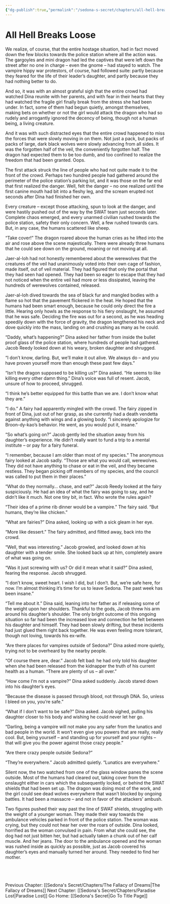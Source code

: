```yaml
---
{"dg-publish":true,"permalink":"/sedona-s-secret/chapters/all-hell-breaks-loose/"}
---
```


# All Hell Breaks Loose

We realize, of course, that the entire hostage situation, had in fact moved down the few blocks towards the police station where all the action was. The gargoyles and mini dragon had led the captives that were left down the street after no one in charge – even the gnome – had stayed to watch. The vampire hippy war protestors, of course, had followed suite: partly because they feared for the life of their leader’s daughter, and partly because they had nothing better to do.

And so, it was with an almost grateful sigh that the entire crowd had watched Dina reunite with her parents, and with fear in their hearts that they had watched the fragile girl finally break from the stress she had been under. In fact, some of them had begun quietly, amongst themselves, making bets on whether or not the girl would attack the dragon who had so rudely and arrogantly ignored the decency of being, though not a human being, a living creature.

And it was with such distracted eyes that the entire crowd happened to miss the forces that were slowly moving in on them. Not just a pack, but packs of packs of large, dark black wolves were slowly advancing from all sides. It was the forgotten half of the veil, the conveniently forgotten half. The dragon had expected them to be too dumb, and too confined to realize the freedom that had been granted. Oops.

The first attack struck the line of people who had not quite made it to the front of the crowd. Perhaps two hundred people had gathered around the perimeter of the police station’s parking lot, and it was those on the far end that first realized the danger. Well, felt the danger – no one realized until the first canine mouth had bit into a fleshy leg, and the scream erupted not seconds after Dina had finished her own.

Every creature – except those attacking, spun to look at the danger, and were hastily pushed out of the way by the SWAT team just seconds later. Complete chaos emerged, and every unarmed civilian rushed towards the police station, safety their only concern. Well, a few rushed towards cars. But, in any case, the humans scattered like sheep.

“Take cover!” The dragon roared above the human cries as he lifted into the air and rose above the scene majestically. There were already three humans that he could see down on the ground, moaning or not moving at all.

Jaer-al-loh had not honestly remembered about the werewolves that the creatures of the veil had unanimously voted into their own cage of fashion, made itself, out of veil material. They had figured that only the portal that they had seen had opened. They had been so eager to escape that they had not noticed when the entire veil had more or less dissipated, leaving the hundreds of werewolves contained, released.

Jaer-al-loh dived towards the sea of black fur and mangled bodies with a flame so hot that the pavement flickered in the heat. He hoped that the humans had been smart enough, because he could only direct the fire a little. Hearing only howls as the response to his fiery onslaught, he assumed that he was safe. Deciding the fire was out for a second, as he was heading speedily down with the force of gravity, the dragon lengthened his neck and dove quickly into the mass, landing on and crushing as many as he could.

“Daddy, what’s happening?” Dina asked her father from inside the bullet proof glass of the police station, where hundreds of people had gathered. Jacob Reedy looked down at his weary, broken daughter and shrugged. 

“I don’t know, darling. But, we’ll make it out alive. We always do – and you have proven yourself more than enough these past few days.”

“Isn’t the dragon supposed to be killing us?” Dina asked. “He seems to like killing every other damn thing.” Dina’s voice was full of resent. Jacob, unsure of how to proceed, shrugged.

“I think he’s better equipped for this battle than we are. I don’t know what they are.”

“I do.” A fairy had apparently mingled with the crowd. The fairy zipped in front of Dina, just out of her grasp, as she currently had a death vendetta against anything with wings and a glowing body. “I sincerely apologize for Broon-dy-kao’s behavior. He went, as you would put it, insane.”

“So what’s going on?” Jacob gently led the situation away from his daughter’s experience. He didn’t really want to fund a trip to a mental institute – or pay for a fairy funeral.

“I remember, because I am older than most of my species.” The anonymous fairy looked at Jacob sadly. “Those are what you would call, werewolves. They did not have anything to chase or eat in the veil, and they became restless. They began picking off members of my species, and the council was called to put them in their places.”

“What do they normally… chase, and eat?” Jacob Reedy looked at the fairy suspiciously. He had an idea of what the fairy was going to say, and he didn’t like it much. Not one tiny bit, in fact. Who wrote the rules again?

“Their idea of a prime rib dinner would be a vampire.” The fairy said. “But humans, they’re like chicken.”

“What are fairies?” Dina asked, looking up with a sick gleam in her eye.

“More like dessert.” The fairy admitted, and flitted away, back into the crowd.

“Well, that was interesting.” Jacob growled, and looked down at his daughter with a tender smile. She looked back up at him, completely aware of what was going on.

“Was it just screwing with us? Or did it mean what it said?” Dina asked, fearing the response. Jacob shrugged.

“I don’t know, sweet heart. I wish I did, but I don’t. But, we’re safe here, for now. I’m almost thinking it’s time for us to leave Sedona. The past week has been insane.”

“Tell me about it.” Dina said, leaning into her father as if releasing some of the weight upon her shoulders. Thankful to the gods, Jacob threw his arm around his daughter’s shoulder. The only bright outcome of this ongoing situation so far had been the increased love and connection he felt between his daughter and himself. They had been slowly drifting, but these incidents had just glued them right back together. He was even feeling more tolerant, though not loving, towards his ex-wife.

“Are there places for vampires outside of Sedona?” Dina asked more quietly, trying not to be overheard by the nearby people.

“Of course there are, dear.” Jacob felt bad: he had only told his daughter when she had been released from the kidnapper the truth of his current health as a human. “There are plenty of us – all over.”

“How come I’m not a vampire?” Dina asked suddenly. Jacob stared down into his daughter’s eyes.

“Because the disease is passed through blood, not through DNA. So, unless I bleed on you, you’re safe.”

“What if I don’t want to be safe?” Dina asked. Jacob sighed, pulling his daughter closer to his body and wishing he could never let her go.

“Darling, being a vampire will not make you any safer from the lunatics and bad people in the world. It won’t even give you powers that are really, really cool. But, being yourself – and standing up for yourself and your rights – that will give you the power against those crazy people.”

“Are there crazy people outside Sedona?”

“They’re everywhere.” Jacob admitted quietly. “Lunatics are everywhere.”

Silent now, the two watched from one of the glass window panes the scene outside. Most of the humans had cleared out, taking cover from the onslaught either in cars which the subsequently locked, or behind the SWAT shields that had been set up. The dragon was doing most of the work, and the girl could see dead wolves everywhere that wasn’t blocked by ongoing battles. It had been a massacre – and not in favor of the attackers’ ambush.

Two figures pushed their way past the line of SWAT shields, struggling with the weight of a younger woman. They made their way towards the ambulance vehicles parked in front of the police station. The woman was crying, but they could not hear her over the roars of outside. Dina looked, horrified as the woman convulsed in pain. From what she could see, the dog had not just bitten her, but had actually taken a chunk out of her calf muscle. And her jeans. The door to the ambulance opened and the woman was rushed inside as quickly as possible, just as Jacob covered his daughter’s eyes and manually turned her around. They needed to find her mother.


  
---
Previous Chapter: [[Sedona's Secret/Chapters/The Fallacy of Dreams\|The Fallacy of Dreams]]
Next Chapter: [[Sedona's Secret/Chapters/Paradise Lost\|Paradise Lost]]
Go Home: [[Sedona's Secret\|Go To Title Page]]
  


